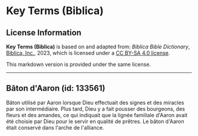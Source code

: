 # Key Terms (Biblica)

## License Information

**Key Terms (Biblica)** is based on and adapted from: _Biblica Bible Dictionary_, [Biblica, Inc.](https://www.biblica.com/), 2023, which is licensed under a [CC BY-SA 4.0 license](https://creativecommons.org/licenses/by-sa/4.0/legalcode.en).

This markdown version is provided under the same license.



--------------------------------

## Bâton d'Aaron (id: 133561)

Bâton utilisé par Aaron lorsque Dieu effectuait des signes et des miracles par son intermédiaire. Plus tard, Dieu y a fait pousser des bourgeons, des fleurs et des amandes, ce qui indiquait que la lignée familiale d'Aaron avait été choisie par Dieu pour le servir en qualité de prêtres. Le bâton d'Aaron était conservé dans l'arche de l'alliance.


